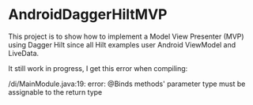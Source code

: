 # AndroidDaggerHiltMVP

This project is to show how to implement a Model View Presenter (MVP) using Dagger Hilt since all Hilt examples user Android ViewModel and LiveData.

It still work in progress, I get this error when compiling:

/di/MainModule.java:19: error: @Binds methods' parameter type must be assignable to the return type
